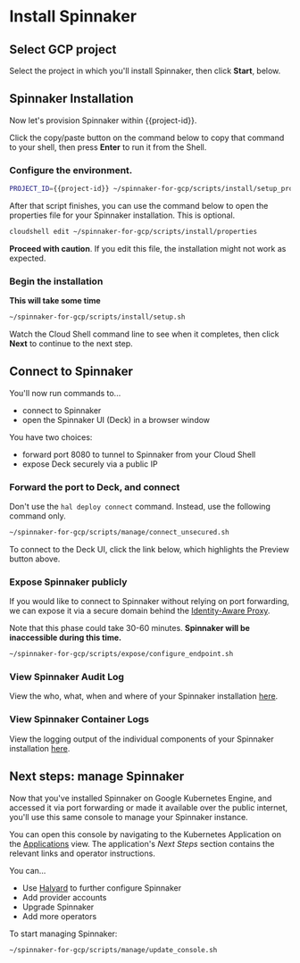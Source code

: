 # Install Spinnaker

## Select GCP project

Select the project in which you'll install Spinnaker, then click **Start**, below.

<walkthrough-project-billing-setup>
</walkthrough-project-billing-setup>

## Spinnaker Installation

Now let's provision Spinnaker within {{project-id}}.

Click the copy/paste button on the command below to copy that command to your shell,
then press **Enter** to run it from the Shell.

### Configure the environment.

```bash
PROJECT_ID={{project-id}} ~/spinnaker-for-gcp/scripts/install/setup_properties.sh
```

After that script finishes, you can use the command below to open the properties file for your Spinnaker
installation. This is optional.

```bash
cloudshell edit ~/spinnaker-for-gcp/scripts/install/properties
```

**Proceed with caution**. If you edit this file, the installation might not work
as expected.

### Begin the installation

**This will take some time**

```bash
~/spinnaker-for-gcp/scripts/install/setup.sh
```

Watch the Cloud Shell command line to see when it completes, then click
**Next** to continue to the next step.

## Connect to Spinnaker

You'll now run commands to...
* connect to Spinnaker 
* open the Spinnaker UI (Deck) in a browser window

You have two choices:
* forward port 8080 to tunnel to Spinnaker from your Cloud Shell
* expose Deck securely via a public IP

### Forward the port to Deck, and connect

Don't use the `hal deploy connect` command. Instead, use the following command
only.

```bash
~/spinnaker-for-gcp/scripts/manage/connect_unsecured.sh
```

To connect to the Deck UI, click the link below, which highlights the Preview
button above.

<walkthrough-spotlight-pointer
    spotlightId="devshell-web-preview-button"
    text="Connect to Spinnaker via 'Preview on port 8080'">
</walkthrough-spotlight-pointer>


### Expose Spinnaker publicly

If you would like to connect to Spinnaker without relying on port forwarding, we can
expose it via a secure domain behind the [Identity-Aware Proxy](https://cloud.google.com/iap/).

Note that this phase could take 30-60 minutes. **Spinnaker will be inaccessible during this time.**

```bash
~/spinnaker-for-gcp/scripts/expose/configure_endpoint.sh
```

### View Spinnaker Audit Log

View the who, what, when and where of your Spinnaker installation
[here](https://console.developers.google.com/logs/viewer?project={{project-id}}&resource=cloud_function&minLogLevel=200).

### View Spinnaker Container Logs

View the logging output of the individual components of your Spinnaker installation
[here](https://console.developers.google.com/logs/viewer?project={{project-id}}&resource=k8s_container%2Fnamespace_name%2Fspinnaker).

## Next steps: manage Spinnaker

Now that you've installed Spinnaker on Google Kubernetes Engine, and
accessed it via port forwarding or made it available over the public
internet, you'll use this same console to manage your Spinnaker instance.

You can open this console by navigating to the Kubernetes Application on the
[Applications](https://console.developers.google.com/kubernetes/application?project={{project-id}})
view. The application's *Next Steps* section contains the relevant links and
operator instructions.

You can...

* Use [Halyard](https://www.spinnaker.io/reference/halyard/) to further
configure Spinnaker
* Add provider accounts
* Upgrade Spinnaker
* Add more operators

To start managing Spinnaker:

```bash
~/spinnaker-for-gcp/scripts/manage/update_console.sh
```
